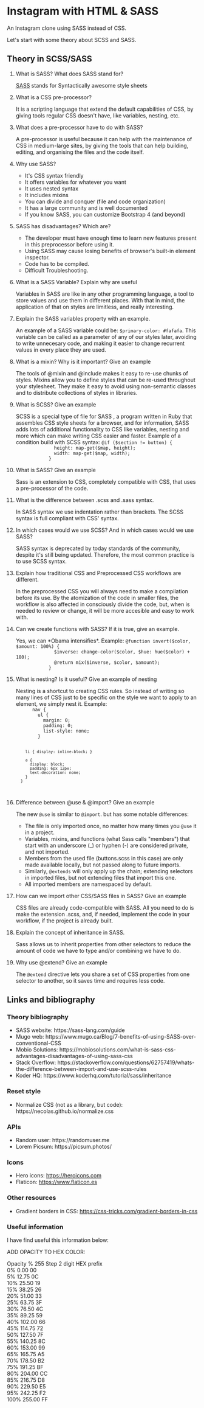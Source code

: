 # Instagram with HTML & SASS
An Instagram clone using SASS instead of CSS.

Let's start with some theory about SCSS and SASS.

## Theory in SCSS/SASS

<div>
  <ol>
    <li>What is SASS? What does SASS stand for?</li>
        <p><abbr title="Syntactically awesome style sheets">SASS</abbr> stands for Syntactically awesome style sheets</p>
    <li>What is a CSS pre-processor?</li>
    <p>It is a scripting language that extend the default capabilities of CSS, by giving tools regular CSS doesn't have, like variables, nesting, etc.</p>
    <li>What does a pre-processor have to do with SASS?</li>
      <p>A pre-processor is useful because it can help with the maintenance of CSS in medium-large sites, by giving the tools that can help building, editing, and organising the files and the code itself.</p>
    <li>Why use SASS?</li>
      <p><ul> 
        <li>It's CSS syntax friendly</li>
        <li>It offers variables for whatever you want</li>
        <li>It uses nested syntax</li>
        <li>It includes mixins </li>
        <li>You can divide and conquer (file and code organization)</li>
        <li>It has a large community and is well documented</li>
        <li>If you know SASS, you can customize Bootstrap 4 (and beyond)</li>
      </ul></p>
    <li>SASS has disadvantages? Which are?</li>
      <p><ul> 
        <li>The developer must have enough time to learn new features present in this preprocessor before using it.</li>
        <li>Using SASS may cause losing benefits of browser's built-in element inspector.</li>
        <li>Code has to be compiled.</li>
        <li>Difficult Troubleshooting.</li>
      </ul></p>
    <li>What is a SASS Variable? Explain why are useful</li>
      <p>Variables in SASS are like in any other programming language, a tool to store values and use them in different places. With that in mind, the application of that on styles are limitless, and really interesting.</p>
    <li>Explain the SASS variables property with an example.</li>
      <p>An example of a SASS variable could be: <code>$primary-color: #fafafa</code>. This variable can be called as a parameter of any of our styles later, avoiding to write unnecesary code, and making it easier to change recurrent values in every place they are used.</p>
    <li>What is a mixin? Why is it important? Give an example</li>
      <p>The tools of @mixin and @include makes it easy to re-use chunks of styles. Mixins allow you to define styles that can be re-used throughout your stylesheet. They make it easy to avoid using non-semantic classes and to distribute collections of styles in libraries.</p>
    <li>What is SCSS? Give an example</li>
      <p>SCSS is a special type of file for SASS , a program written in Ruby that assembles CSS style sheets for a browser, and for information, SASS adds lots of additional functionality to CSS like variables, nesting and more which can make writing CSS easier and faster. Example of a condition build with SCSS syntax:
      <code>@if ($section != button) {
              height: map-get($map, height);
              width: map-get($map, width);
            }</code></p>
    <li>What is SASS? Give an example</li>
      <p>Sass is an extension to CSS, completely compatible with CSS, that uses a pre-processor of the code.</p>
    <li>What is the difference between .scss and .sass syntax.</li>
    <p>In SASS syntax we use  indentation rather than brackets. The SCSS syntax is full compliant with CSS' syntax.</p>
    <li>In which cases would we use SCSS? And in which cases would we use SASS?</li>
      <p>SASS syntax is deprecated by today standards of the community, despite it's still being updated. Therefore, the most common practice is to use SCSS syntax.</p>
    <li>Explain how traditional CSS and Preprocessed CSS workflows are different.</li>
      <p>In the preprocessed CSS you will always need to make a compilation before its use. By the atomization of the code in smaller files, the workflow is also affected in consciously divide the code, but, when is needed to review or change, it will be more accesible and easy to work with.</p>
    <li>Can we create functions with SASS? If it is true, give an example.</li>
      <p>Yes, we can *Obama intensifies*. Example:
      <code>@function invert($color, $amount: 100%) {
              $inverse: change-color($color, $hue: hue($color) + 180);
              @return mix($inverse, $color, $amount);
            }</code></p>
    <li>What is nesting? Is it useful? Give an example of nesting</li>
      <p>Nesting is a shortcut to creating CSS rules. So instead of writing so many lines of CSS just to be specific on the style we want to apply to an element, we simply nest it. Example:
      <code>
      nav {
        ul {
          margin: 0;
          padding: 0;
          list-style: none;
        }

        li { display: inline-block; }

        a {
          display: block;
          padding: 6px 12px;
          text-decoration: none;
        }
      }
  </code></p>
    <li>Difference between @use & @import? Give an example</li>
      <p>The new <code>@use</code> is similar to <code>@import</code>. but has some notable differences:
      <ul> 
        <li>The file is only imported once, no matter how many times you <code>@use</code> it in a project.</li>
        <li>Variables, mixins, and functions (what Sass calls "members") that start with an underscore (_) or hyphen (-) are considered private, and not imported.</li>
        <li>Members from the used file (buttons.scss in this case) are only made available locally, but not passed along to future imports.</li>
        <li>Similarly, <code>@extends</code> will only apply up the chain; extending selectors in imported files, but not extending files that import this one.</li>
        <li>All imported members are namespaced by default.</li>
      </ul>
</p>
    <li>How can we import other CSS/SASS files in SASS? Give an example</li>
      <p>CSS files are already code-compatible with SASS. All you need to do is make the extension .scss, and, if needed, implement the code in your workflow, if the project is already built.</p>
    <li>Explain the concept of inheritance in SASS.</li>
      <p>Sass allows us to inherit properties from other selectors to reduce the amount of code we have to type and/or combining we have to do.</p>
    <li>Why use @extend? Give an example</li>
      <p>The <code>@extend</code> directive lets you share a set of CSS properties from one selector to another, so it saves time and requires less code.</p>
  </ol>
</div>

## Links and bibliography

### Theory bibliography
<ul> 
  <li>SASS website: <a href="https://sass-lang.com/guide"></a>https://sass-lang.com/guide</li>
  <li>Mugo web: <a href="https://www.mugo.ca/Blog/7-benefits-of-using-SASS-over-conventional-CSS"></a>https://www.mugo.ca/Blog/7-benefits-of-using-SASS-over-conventional-CSS</li>
  <li>Mobio Solutions: <a href="https://mobiosolutions.com/what-is-sass-css-advantages-disadvantages-of-using-sass-css"></a>https://mobiosolutions.com/what-is-sass-css-advantages-disadvantages-of-using-sass-css</li>
  <li>Stack Overflow: <a href="https://stackoverflow.com/questions/62757419/whats-the-difference-between-import-and-use-scss-rules"></a>https://stackoverflow.com/questions/62757419/whats-the-difference-between-import-and-use-scss-rules</li>
  <li>Koder HQ: <a href="https://www.koderhq.com/tutorial/sass/inheritance"></a>https://www.koderhq.com/tutorial/sass/inheritance</li>
</ul>


### Reset style
<ul> 
  <li>Normalize CSS (not as a library, but code): <a href="https://necolas.github.io/normalize.css"></a>https://necolas.github.io/normalize.css</li>
</ul>

### APIs
<ul>
  <li>Random user: <a href="https://randomuser.me"></a>https://randomuser.me</li>
  <li>Lorem Picsum: <a href="https://picsum.photos/"></a>https://picsum.photos/</li>
</ul>

### Icons
<ul>
  <li>Hero icons: <a href="https://heroicons.com">https://heroicons.com</a></li>
  <li>Flaticon: <a href="https://www.flaticon.es">https://www.flaticon.es</a></li>
</ul>

### Other resources
<ul>
  <li>Gradient borders in CSS: <a href="https://css-tricks.com/gradient-borders-in-css">https://css-tricks.com/gradient-borders-in-css</a></li>
  <!-- <li>Flaticon: <a href="https://www.flaticon.es">https://www.flaticon.es</a></li> -->
</ul>

### Useful information
<p>I have find useful this information below:</p>
<p>ADD OPACITY TO HEX COLOR:</p>
<p>Opacity %   255 Step        2 digit HEX prefix<br>
0%          0.00            00<br>
5%          12.75           0C<br>
10%         25.50           19<br>
15%         38.25           26<br>
20%         51.00           33<br>
25%         63.75           3F<br>
30%         76.50           4C<br>
35%         89.25           59<br>
40%         102.00          66<br>
45%         114.75          72<br>
50%         127.50          7F<br>
55%         140.25          8C<br>
60%         153.00          99<br>
65%         165.75          A5<br>
70%         178.50          B2<br>
75%         191.25          BF<br>
80%         204.00          CC<br>
85%         216.75          D8<br>
90%         229.50          E5<br>
95%         242.25          F2<br>
100%        255.00          FF
</p>